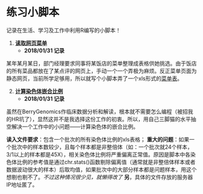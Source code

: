 # 练习小脚本

记录在生活、学习及工作中利用R编写的小脚本！

1. **[读取网页菜单]()**
    * **2018/01/31 记录**

某年某月某日，部门经理要求同事将某饭店的菜单整理成表格供她挑选。由于饭店的所有菜品都放在了某点评的网页上，手动一个一个弄极为麻烦。反正菜单页面为静态网页，当前所学足够用，所以就写个小脚本弄了一个xls形式的[菜单表]()。

2. **[计算染色体嵌合比例]()**
    * **2018/01/31 记录**

虽然在BerryGenomics作临床数据分析和解读，根本就不需要怎么编程（被招我的HR坑了），显然这并不是我选择这份工作的初衷。所以，用自己三脚猫的水平抽空解决一个工作中的小问题——计算染色体的嵌合比例。

**读入文件要求**：包含一个批次的所有染色体比例的xls表格；
**重大的问题**：如果一个批次中的样本数较少，且每个样本都是非整倍体（如：一个批次就24个样本，3/1以上的样本都是45X），相关染色体比例将严重偏离正常值。原因是脚本中各染色体比例的参考值是通过chr.stats()函数剔除偏离值（通常就是非整倍体样本或者数据波动很大的样本）后取均值，如果批次中的大部分样本都是问题样本，用这个想剔也剔不了。*不过这种情况很少见，就懒得改了*
**另**，具体的文件存放的服务器IP地址匿了。
